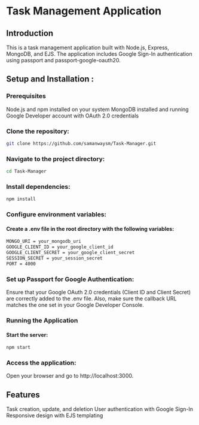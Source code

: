 # Task Management Application
## Introduction
This is a task management application built with Node.js, Express, MongoDB, and EJS. The application includes Google Sign-In authentication using passport and passport-google-oauth20.


## Setup and Installation :
### Prerequisites
Node.js and npm installed on your system
MongoDB installed and running
Google Developer account with OAuth 2.0 credentials

### Clone the repository:

```bash
git clone https://github.com/samanwaysm/Task-Manager.git
```

### Navigate to the project directory:

```bash
cd Task-Manager
```

### Install dependencies:

```bash
npm install
```

### Configure environment variables:
#### Create a .env file in the root directory with the following variables:
```bash
MONGO_URI = your_mongodb_uri
GOOGLE_CLIENT_ID = your_google_client_id
GOOGLE_CLIENT_SECRET = your_google_client_secret
SESSION_SECRET = your_session_secret
PORT = 4000
```

### Set up Passport for Google Authentication:

Ensure that your Google OAuth 2.0 credentials (Client ID and Client Secret) are correctly added to the .env file. Also, make sure the callback URL matches the one set in your Google Developer Console.

### Running the Application

#### Start the server:

```bash
npm start
```

### Access the application:

Open your browser and go to http://localhost:3000.

## Features

Task creation, update, and deletion
User authentication with Google Sign-In
Responsive design with EJS templating
